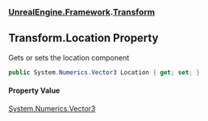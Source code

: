 ### [UnrealEngine.Framework](UnrealEngine_Framework.md 'UnrealEngine.Framework').[Transform](Transform.md 'UnrealEngine.Framework.Transform')
## Transform.Location Property
Gets or sets the location component  
```csharp
public System.Numerics.Vector3 Location { get; set; }
```
#### Property Value
[System.Numerics.Vector3](https://docs.microsoft.com/en-us/dotnet/api/System.Numerics.Vector3 'System.Numerics.Vector3')
